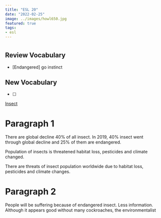 ```yaml
---
title: "ESL 20"
date: "2022-02-25"
image: ../images/howl650.jpg
featured: true
tags:
- esl
---
```

#

## Review Vocabulary
* [Endangered] go instinct

## New Vocabulary
* [ ]

[Insect](https://www.npr.org/sections/goatsandsoda/2022/02/24/1082752634/the-insect-crisis-oliver-milman)

# Paragraph 1
There are global decline 40% of all insect.
In 2019, 40% insect went through global decline and 25% of them are endangered.

Population of insects is threatened habitat loss, pesticides and climate changed.

There are threats of insect population worldwide due to habitat loss, pesticides and climate changes.

# Paragraph 2
People will be suffering because of endangered insect. Less information.
Although it appears good without many cockroaches, the environmentalist
